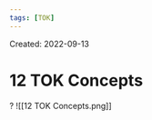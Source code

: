 ```yaml
---
tags: [TOK] 
---
```

Created: 2022-09-13

# 12 TOK Concepts
?
![[12 TOK Concepts.png]]
<!--SR:!2022-12-19,20,250-->


